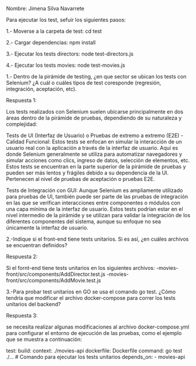 Nombre: Jimena Silva Navarrete

Para ejecutar los test, sefuir los siguientes pasos:

1.- Moverse a la carpeta de test:
cd test   

2.- Cargar dependencias:
npm install

3.- Ejecutar los tests directors:
node test-directors.js

4.- Ejecutar los tests movies:
node test-movies.js




1.- Dentro de la pirámide de testing, ¿en que sector se ubican los tests con Selenium? ¿A cuál o cuáles tipos de test coresponde (regresión, integración, aceptación, etc).

Respuesta 1:

Los tests realizados con Selenium suelen ubicarse principalmente en dos áreas dentro de la pirámide de pruebas, dependiendo de su naturaleza y complejidad:

Tests de UI (Interfaz de Usuario) o Pruebas de extremo a extremo (E2E) - Calidad Funcional:
Estos tests se enfocan en simular la interacción de un usuario real con la aplicación a través de la interfaz de usuario. Aquí es donde Selenium generalmente se utiliza para automatizar navegadores y simular acciones como clics, ingreso de datos, selección de elementos, etc. Estos tests se encuentran en la parte superior de la pirámide de pruebas y pueden ser más lentos y frágiles debido a su dependencia de la UI. Pertenecen al nivel de pruebas de aceptación o pruebas E2E.

Tests de Integración con GUI:
Aunque Selenium es ampliamente utilizado para pruebas de UI, también puede ser parte de las pruebas de integración en las que se verifican interacciones entre componentes o módulos con una capa mínima de la interfaz de usuario. Estos tests podrían estar en el nivel intermedio de la pirámide y se utilizan para validar la integración de los diferentes componentes del sistema, aunque su enfoque no sea únicamente la interfaz de usuario.


2.-Indique si el front-end tiene tests unitarios. Si es así, ¿en cuáles archivos se encuentran definidos?

Respuesta 2:

Si el fornt-end tiene tests unitarios en los siguientes archivos:
-movies-front/src/components/AddDirector.test.js
-movies-front/src/components/AddMovie.test.js



3.-Para probar test unitarios en GO se usa el comando go test. ¿Cómo tendría que modificar el archivo docker-compose para correr los tests unitarios del backend?


Respuesta 3:

se necesita realizar algunas modificaciones al archivo docker-compose.yml para configurar el entorno de ejecución de las pruebas, como el ejemplo que se muestra a continuación:


test:
    build:
      context: ./movies-api
      dockerfile: Dockerfile
    command: go test ./... # Comando para ejecutar los tests unitarios
    depends_on:
      - movies-api